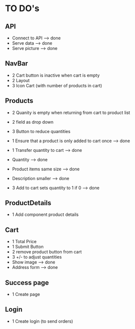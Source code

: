 # TO DO's

## API

- Connect to API --> done
- Serve data --> done
- Serve picture --> done

## NavBar

- 2 Cart button is inactive when cart is empty
- 2 Layout
- 3 Icon Cart (with number of products in cart)

## Products

- 2 Quanity is empty when returning from cart to product list
- 2 field as drop down
- 3 Button to reduce quantities

- 1 Ensure that a product is only added to cart once --> done
- 1 Transfer quantity to cart --> done
- Quantity --> done
- Product items same size --> done
- Description smaller --> done
- 3 Add to cart sets quantity to 1 if 0 --> done

## ProductDetails

- 1 Add component product details

## Cart

- 1 Total Price
- 1 Submit Button
- 2 remove product button from cart
- 3 +/- to adjust quantities
- Show image --> done
- Address form --> done

## Success page

- 1 Create page

## Login

- 1 Create login (to send orders)
